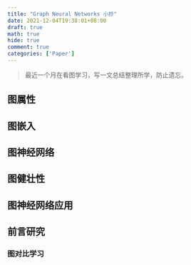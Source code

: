 ```yaml
---
title: "Graph Neural Networks 小抄"
date: 2021-12-04T19:38:01+08:00
draft: true
math: true
hide: true
comment: true
categories: ['Paper']
---
```

> 最近一个月在看图学习，写一文总结整理所学，防止遗忘。

## 图属性

## 图嵌入

## 图神经网络

## 图健壮性

## 图神经网络应用

## 前言研究

### 图对比学习
